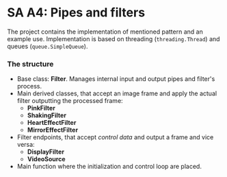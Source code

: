 # SA A4: Pipes and filters
The project contains the implementation of mentioned pattern and an example use. Implementation is based on threading (`threading.Thread`) and queues (`queue.SimpleQueue`).
### The structure
- Base class: **Filter**. Manages internal input and output pipes and filter's process.
- Main derived classes, that accept an image frame and apply the actual filter outputting the processed frame:
  - **PinkFilter**
  - **ShakingFilter**
  - **HeartEffectFilter**
  - **MirrorEffectFilter**
- Filter endpoints, that accept *control data* and output a frame and vice versa:
  - **DisplayFilter**
  - **VideoSource**
- Main function where the initialization and control loop are placed.

